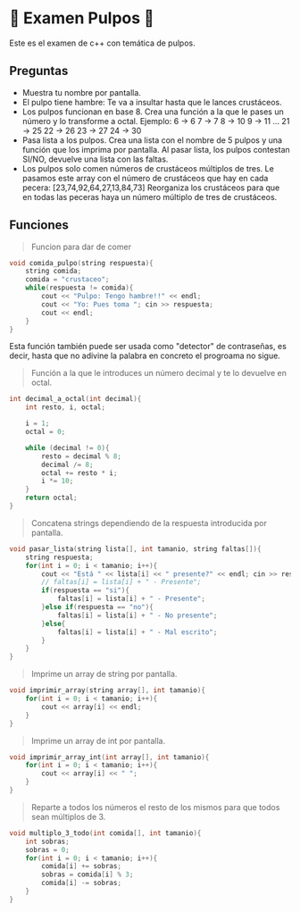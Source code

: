 # 🐙 Examen Pulpos 🐙

Este es el examen de c++ con temática de pulpos.

## Preguntas

* Muestra tu nombre por pantalla.
* El pulpo tiene hambre: Te va a insultar hasta que le lances crustáceos.
* Los pulpos funcionan en base 8.
        Crea una función a la que le pases un número y lo transforme a octal. Ejemplo:
        6 -> 6
        7 -> 7
        8 -> 10
        9 -> 11
        ...
        21 -> 25
        22 -> 26
        23 -> 27
        24 -> 30
* Pasa lista a los pulpos.
Crea una lista con el nombre de 5 pulpos y una función que los imprima por pantalla.
Al pasar lista, los pulpos contestan SI/NO, devuelve una lista con las faltas.
* Los pulpos solo comen números de crustáceos múltiplos de tres.
Le pasamos este array con el número de crustáceos que hay en cada pecera:
[23,74,92,64,27,13,84,73]
Reorganiza los crustáceos para que en todas las peceras haya un número múltiplo de tres de crustáceos.

## Funciones

> Funcion para dar de comer

```cpp
void comida_pulpo(string respuesta){
    string comida;
    comida = "crustaceo";
    while(respuesta != comida){
        cout << "Pulpo: Tengo hambre!!" << endl;
        cout << "Yo: Pues toma "; cin >> respuesta;
        cout << endl;
    }
}
```

Esta función también puede ser usada como "detector" de contraseñas, es decir, hasta que no adivine la palabra en concreto el progroama no sigue.

> Función a la que le introduces un número decimal y te lo devuelve en octal.

```cpp
int decimal_a_octal(int decimal){
    int resto, i, octal;

    i = 1;
    octal = 0;

    while (decimal != 0){
        resto = decimal % 8;
        decimal /= 8;
        octal += resto * i;
        i *= 10;
    }
    return octal;
}
```

> Concatena strings dependiendo de la respuesta introducida por pantalla.

```cpp
void pasar_lista(string lista[], int tamanio, string faltas[]){
    string respuesta;
    for(int i = 0; i < tamanio; i++){
        cout << "Está " << lista[i] << " presente?" << endl; cin >> respuesta;
        // faltas[i] = lista[i] + " - Presente";
        if(respuesta == "si"){
            faltas[i] = lista[i] + " - Presente";
        }else if(respuesta == "no"){
            faltas[i] = lista[i] + " - No presente";
        }else{
            faltas[i] = lista[i] + " - Mal escrito";
        }
    }
}
```

> Imprime un array de string por pantalla.

```cpp
void imprimir_array(string array[], int tamanio){
    for(int i = 0; i < tamanio; i++){
        cout << array[i] << endl;
    }
}
```

> Imprime un array de int por pantalla.

```cpp
void imprimir_array_int(int array[], int tamanio){
    for(int i = 0; i < tamanio; i++){
        cout << array[i] << " ";
    }
}
```

> Reparte a todos los números el resto de los mismos para que todos sean múltiplos de 3.

```cpp
void multiplo_3_todo(int comida[], int tamanio){
    int sobras;
    sobras = 0;
    for(int i = 0; i < tamanio; i++){
        comida[i] += sobras;
        sobras = comida[i] % 3;
        comida[i] -= sobras;
    }
}
```